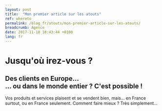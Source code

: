 ```yaml
---
layout: post
title:  "Mon premier article sur les atouts"
ref: whereto
permalink: /blog_fr/atouts/mon-premier-article-sur-les-atouts/
breadcrumb: Agence
date: 2017-11-18 18:43:44 +0100
lang: fr
---
```

# Jusqu'où irez-vous ?
## Des clients en Europe&hellip;<br>&hellip; ou dans le monde entier&nbsp;? C'est possible&nbsp;!

Vos produits et services plaisent et se vendent bien, mais... en France surtout, ou en France seulement. Comment faire mieux ? Très simplement...








</div>

